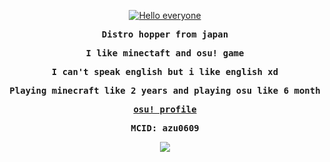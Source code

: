 <div align=center>
         <p align=center>
                  <a href="#"><img src="https://readme-typing-svg.herokuapp.com?font=Source+code+pro&pause=1000&color=78DBA9&center=true&vCenter=true&width=435&lines=Hello+everyone;azu0609 here" alt="Hello everyone" /></a>
         </p>
         <samp>
                  <strong>
                           Distro hopper from japan
                           <p>I like minectaft and osu! game</p>
                           <p>I can't speak english but i like english xd</p>
                           <p>Playing minecraft like 2 years and playing osu like 6 month</p>
                           <a href="https://osu.ppy.sh/users/azu0609">osu! profile</a>
                           <p>MCID: azu0609</p>
                  </strong>
         </samp>
         <img src="https://user-images.githubusercontent.com/91050580/222937402-b9fcfb68-cad7-49f5-af77-701cc9ef51b4.svg">
</div>
